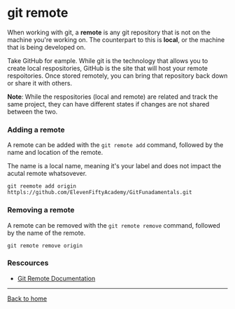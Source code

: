 # git remote

When working with git, a **remote** is any git repository that is not on the machine you're working on. The counterpart to this is **local**, or the machine that is being developed on.

Take GitHub for eample. While git is the technology that allows you to create local respositories, GitHub is the site that will host your remote respoitories. Once stored remotely, you can bring that repository back down or share it with others.

**Note**: While the respositories (local and remote) are related and track the same project, they can have different states if changes are not shared between the two.

### Adding a remote

A remote can be added with the `git remote add` command, followed by the name and location of the remote.

The name is a local name, meaning it's your label and does not impact the acutal remote whatsovever.

```
git reemote add origin httpls://github.com/ElevenFiftyAcademy/GitFunadamentals.git
```
### Removing a remote

A remote can be removed with the `git remote remove` command, followed by the name of the remote.

```
git remote remove origin
```
### Rescources
- [Git Remote Documentation](https://git-scm.com/docs/git-remote)

---

[Back to home](../README.md)
